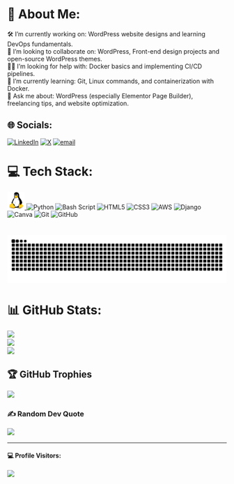 # 💫 About Me:
🛠️ I’m currently working on: WordPress website designs and learning DevOps fundamentals.<br>🤝 I’m looking to collaborate on: WordPress, Front-end design projects and open-source WordPress themes.<br>🙋‍♂️ I’m looking for help with: Docker basics and implementing CI/CD pipelines.<br>🌱 I’m currently learning: Git, Linux commands, and containerization with Docker.<br>💬 Ask me about: WordPress (especially Elementor Page Builder), freelancing tips, and website optimization.


## 🌐 Socials:
[![LinkedIn](https://img.shields.io/badge/LinkedIn-%230077B5.svg?logo=linkedin&logoColor=white)](https://linkedin.com/in/myself-usman) [![X](https://img.shields.io/badge/X-black.svg?logo=X&logoColor=white)](https://x.com/@want_to_code) [![email](https://img.shields.io/badge/Email-D14836?logo=gmail&logoColor=white)](mailto:contact@myselfusman.com) 

# 💻 Tech Stack:
<a href="https://www.linux.org/" target="_blank" rel="noreferrer"> <img src="https://raw.githubusercontent.com/devicons/devicon/master/icons/linux/linux-original.svg" alt="linux" width="40" height="40"/> </a>![Python](https://img.shields.io/badge/python-3670A0?style=for-the-badge&logo=python&logoColor=ffdd54) ![Bash Script](https://img.shields.io/badge/bash_script-%23121011.svg?style=for-the-badge&logo=gnu-bash&logoColor=white) ![HTML5](https://img.shields.io/badge/html5-%23E34F26.svg?style=for-the-badge&logo=html5&logoColor=white) ![CSS3](https://img.shields.io/badge/css3-%231572B6.svg?style=for-the-badge&logo=css3&logoColor=white) ![AWS](https://img.shields.io/badge/AWS-%23FF9900.svg?style=for-the-badge&logo=amazon-aws&logoColor=white) ![Django](https://img.shields.io/badge/django-%23092E20.svg?style=for-the-badge&logo=django&logoColor=white) ![Canva](https://img.shields.io/badge/Canva-%2300C4CC.svg?style=for-the-badge&logo=Canva&logoColor=white) ![Git](https://img.shields.io/badge/git-%23F05033.svg?style=for-the-badge&logo=git&logoColor=white) ![GitHub](https://img.shields.io/badge/github-%23121011.svg?style=for-the-badge&logo=github&logoColor=white)


#
<img src="https://raw.githubusercontent.com/myselfusman/myselfusman/output/snake.svg" alt="Snake animation" />



# 📊 GitHub Stats:
![](https://github-readme-stats.vercel.app/api?username=myselfusman&theme=dark&hide_border=false&include_all_commits=true&count_private=false)<br/>
![](https://nirzak-streak-stats.vercel.app/?user=myselfusman&theme=dark&hide_border=false)<br/>
![](https://github-readme-stats.vercel.app/api/top-langs/?username=myselfusman&theme=dark&hide_border=false&include_all_commits=true&count_private=false&layout=compact)

## 🏆 GitHub Trophies
![](https://github-profile-trophy.vercel.app/?username=myselfusman&theme=radical&no-frame=false&no-bg=true&margin-w=4)

### ✍️ Random Dev Quote
![](https://quotes-github-readme.vercel.app/api?type=horizontal&theme=radical)

---
#### 💻 Profile Visitors:
<div align="left">
  <img src="https://profile-counter.glitch.me/myselfusman/count.svg?"  />
</div>
